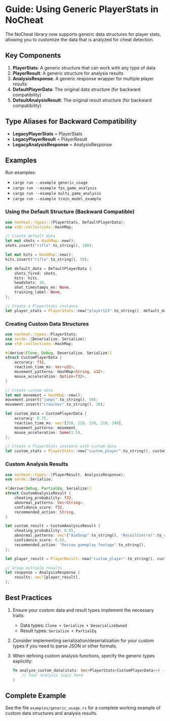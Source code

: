 # Guide: Using Generic PlayerStats in NoCheat

The NoCheat library now supports generic data structures for player stats, allowing you to customize the data that is analyzed for cheat detection.

## Key Components

1. **PlayerStats<T>**: A generic structure that can work with any type of data
2. **PlayerResult<R>**: A generic structure for analysis results
3. **AnalysisResponse<R>**: A generic response wrapper for multiple player results
4. **DefaultPlayerData**: The original data structure (for backward compatibility)
5. **DefaultAnalysisResult**: The original result structure (for backward compatibility)

## Type Aliases for Backward Compatibility

- **LegacyPlayerStats** = PlayerStats<DefaultPlayerData>
- **LegacyPlayerResult** = PlayerResult<DefaultAnalysisResult>
- **LegacyAnalysisResponse** = AnalysisResponse<DefaultAnalysisResult>

## Examples

Run examples:
- `cargo run --example generic_usage`
- `cargo run --example fps_game_analysis`
- `cargo run --example multi_game_analysis`
- `cargo run --example train_model_example`


### Using the Default Structure (Backward Compatible)

```rust
use nocheat::types::{PlayerStats, DefaultPlayerData};
use std::collections::HashMap;

// Create default data
let mut shots = HashMap::new();
shots.insert("rifle".to_string(), 100);

let mut hits = HashMap::new();
hits.insert("rifle".to_string(), 50);

let default_data = DefaultPlayerData {
    shots_fired: shots,
    hits: hits,
    headshots: 10,
    shot_timestamps_ms: None,
    training_label: None,
};

// Create a PlayerStats instance
let player_stats = PlayerStats::new("player123".to_string(), default_data);
```

### Creating Custom Data Structures

```rust
use nocheat::types::PlayerStats;
use serde::{Deserialize, Serialize};
use std::collections::HashMap;

#[derive(Clone, Debug, Deserialize, Serialize)]
struct CustomPlayerData {
    accuracy: f32,
    reaction_time_ms: Vec<u32>,
    movement_patterns: HashMap<String, u32>,
    mouse_acceleration: Option<f32>,
}

// Create custom data
let mut movement = HashMap::new();
movement.insert("jumps".to_string(), 50);
movement.insert("crouches".to_string(), 30);

let custom_data = CustomPlayerData {
    accuracy: 0.75,
    reaction_time_ms: vec![250, 220, 230, 210, 240],
    movement_patterns: movement,
    mouse_acceleration: Some(1.5),
};

// Create a PlayerStats instance with custom data
let custom_stats = PlayerStats::new("custom_player".to_string(), custom_data);
```

### Custom Analysis Results

```rust
use nocheat::types::{PlayerResult, AnalysisResponse};
use serde::Serialize;

#[derive(Debug, PartialEq, Serialize)]
struct CustomAnalysisResult {
    cheating_probability: f32,
    abnormal_patterns: Vec<String>,
    confidence_score: f32,
    recommended_action: String,
}

let custom_result = CustomAnalysisResult {
    cheating_probability: 0.85,
    abnormal_patterns: vec!["AimSnap".to_string(), "RecoilControl".to_string()],
    confidence_score: 0.92,
    recommended_action: "Review gameplay footage".to_string(),
};

let player_result = PlayerResult::new("custom_player".to_string(), custom_result);

// Group multiple results
let response = AnalysisResponse {
    results: vec![player_result],
};
```

## Best Practices

1. Ensure your custom data and result types implement the necessary traits:
   - Data types: `Clone + Serialize + DeserializeOwned`
   - Result types: `Serialize + PartialEq`

2. Consider implementing serialization/deserialization for your custom types if you need to parse JSON or other formats.

3. When defining custom analysis functions, specify the generic types explicitly:
   ```rust
   fn analyze_custom_data(stats: Vec<PlayerStats<CustomPlayerData>>) -> Result<AnalysisResponse<CustomAnalysisResult>> {
       // Your analysis logic here
   }
   ```

## Complete Example

See the file `examples/generic_usage.rs` for a complete working example of custom data structures and analysis results.
